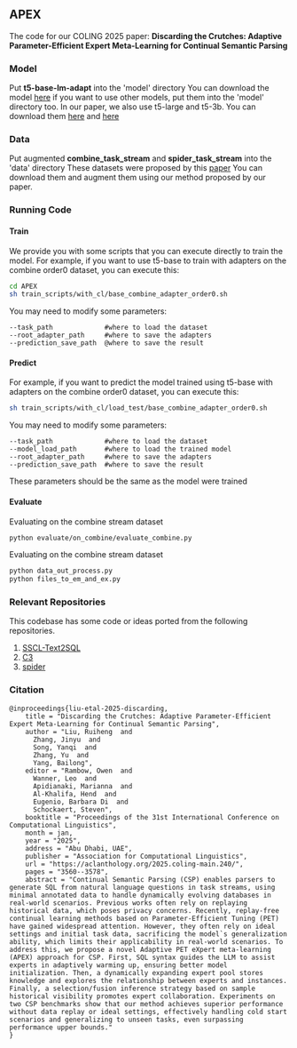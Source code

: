 ## APEX
The code for our COLING 2025 paper: **Discarding the Crutches: Adaptive Parameter-Efficient Expert Meta-Learning for Continual Semantic Parsing**

### Model
Put **t5-base-lm-adapt** into the 'model' directory
You can download the model [here](https://huggingface.co/google/t5-base-lm-adapt)
if you want to use other models, put them into the 'model' directory too. In our paper, we also use t5-large and t5-3b.
You can download them [here](https://huggingface.co/google-t5/t5-large) and [here](https://huggingface.co/google-t5/t5-3b)

### Data
Put augmented **combine_task_stream** and **spider_task_stream** into the 'data' directory
These datasets were proposed by this [paper](https://arxiv.org/abs/2310.04801)
You can download them and augment them using our method proposed by our paper.

### Running Code

#### Train
We provide you with some scripts that you can execute directly to train the model. For example, if you want to use t5-base to train with adapters on the combine order0 dataset, you can execute this:
```bash
cd APEX
sh train_scripts/with_cl/base_combine_adapter_order0.sh
```
You may need to modify some parameters:
```
--task_path             #where to load the dataset
--root_adapter_path     #where to save the adapters
--prediction_save_path  @where to save the result
```

#### Predict
For example, if you want to predict the model trained using t5-base with adapters on the combine order0 dataset, you can execute this:
```bash
sh train_scripts/with_cl/load_test/base_combine_adapter_order0.sh
```
You may need to modify some parameters:
```
--task_path             #where to load the dataset
--model_load_path       #where to load the trained model
--root_adapter_path     #where to save the adapters
--prediction_save_path  #where to save the result
```
These parameters should be the same as the model were trained

#### Evaluate
Evaluating on the combine stream dataset
```bash
python evaluate/on_combine/evaluate_combine.py
```

Evaluating on the combine stream dataset
```bash
python data_out_process.py
python files_to_em_and_ex.py
```

### Relevant Repositories
This codebase has some code or ideas ported from the following repositories.
1. [SSCL-Text2SQL](https://github.com/Bahuia/SSCL-Text2SQL)
2. [C3](https://github.com/Bahuia/C3)
3. [spider](https://github.com/taoyds/spider)

### Citation
```
@inproceedings{liu-etal-2025-discarding,
    title = "Discarding the Crutches: Adaptive Parameter-Efficient Expert Meta-Learning for Continual Semantic Parsing",
    author = "Liu, Ruiheng  and
      Zhang, Jinyu  and
      Song, Yanqi  and
      Zhang, Yu  and
      Yang, Bailong",
    editor = "Rambow, Owen  and
      Wanner, Leo  and
      Apidianaki, Marianna  and
      Al-Khalifa, Hend  and
      Eugenio, Barbara Di  and
      Schockaert, Steven",
    booktitle = "Proceedings of the 31st International Conference on Computational Linguistics",
    month = jan,
    year = "2025",
    address = "Abu Dhabi, UAE",
    publisher = "Association for Computational Linguistics",
    url = "https://aclanthology.org/2025.coling-main.240/",
    pages = "3560--3578",
    abstract = "Continual Semantic Parsing (CSP) enables parsers to generate SQL from natural language questions in task streams, using minimal annotated data to handle dynamically evolving databases in real-world scenarios. Previous works often rely on replaying historical data, which poses privacy concerns. Recently, replay-free continual learning methods based on Parameter-Efficient Tuning (PET) have gained widespread attention. However, they often rely on ideal settings and initial task data, sacrificing the model`s generalization ability, which limits their applicability in real-world scenarios. To address this, we propose a novel Adaptive PET eXpert meta-learning (APEX) approach for CSP. First, SQL syntax guides the LLM to assist experts in adaptively warming up, ensuring better model initialization. Then, a dynamically expanding expert pool stores knowledge and explores the relationship between experts and instances. Finally, a selection/fusion inference strategy based on sample historical visibility promotes expert collaboration. Experiments on two CSP benchmarks show that our method achieves superior performance without data replay or ideal settings, effectively handling cold start scenarios and generalizing to unseen tasks, even surpassing performance upper bounds."
}
